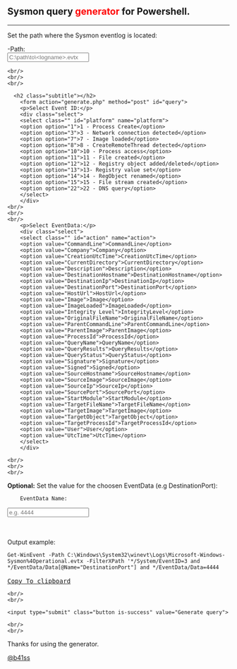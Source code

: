 <html>

<script>
function CopyToClipboard(id)
{
var r = document.createRange();
r.selectNode(document.getElementById(id));
window.getSelection().removeAllRanges();
window.getSelection().addRange(r);
document.execCommand('copy');
window.getSelection().removeAllRanges();
}
</script>	
	
<body>

<section class="hero">
  <div class="hero-body">
    <div class="container">
      <h1 class="title">
        Sysmon query <span style="color: red;">generator</span> for Powershell.
      </h1>
	<hr/>

<p> Set the path where the Sysmon eventlog is located:</p>
-Path:
<div class="field">
  <div class="control">
    <input class="input is-small" type="text" name="host" placeholder="C:\path\to\<logname>.evtx">
  </div>
</div>

	<br/>
	<br/>
	<br/>

      <h2 class="subtitle"></h2>
		<form action="generate.php" method="post" id="query">
		<p>Select Event ID:</p>
		<div class="select">
		<select class="" id="platform" name="platform">
		<option option="1">1 - Process Create</option>
		<option option="3">3 - Network connection detected</option>
		<option option="7">7 - Image loaded</option>
		<option option="8">8 - CreateRemoteThread detected</option>
		<option option="10">10 - Process access</option>	
		<option option="11">11 - File created</option>
		<option option="12">12 - Registry object added/deleted</option>
		<option option="13">13- Registry value set</option>
		<option option="14">14 - RegObject renamed</option>	
		<option option="15">15 - File stream created</option>
		<option option="22">22 - DNS query</option>
		</select>
		</div>
	<br/>
	<br/>
	<br/>
		<p>Select EventData:</p>
		<div class="select">
		<select class="" id="action" name="action">
		<option value="CommandLine">CommandLine</option>
		<option value="Company">Company</option>
		<option value="CreationUtcTime">CreationUtcTime</option>
		<option value="CurrentDirectory">CurrentDirectory</option>
		<option value="Description">Description</option>
		<option value="DestinationHostname">DestinationHostname</option>
		<option value="DestinationIp">DestinationIp</option>
		<option value="DestinationPort">DestinationPort</option>
		<option value="HostUrl">HostUrl</option>
		<option value="Image">Image</option>
		<option value="ImageLoaded">ImageLoaded</option>
		<option value="Integrity Level">IntegrityLevel</option>
		<option value="OriginalFileName">OriginalFileName</option>
		<option value="ParentCommandLine">ParentCommandLine</option>
		<option value="ParentImage">ParentImage</option>
		<option value="ProcessId">ProcessId</option>
		<option value="QueryName">QueryName</option>
		<option value="QueryResults">QueryResults</option>
		<option value="QueryStatus">QueryStatus</option>
		<option value="Signature">Signature</option>
		<option value="Signed">Signed</option>
		<option value="SourceHostname">SourceHostname</option>
		<option value="SourceImage">SourceImage</option>
		<option value="SourceIp">SourceIp</option>
		<option value="SourcePort">SourcePort</option>
		<option value="StartModule">StartModule</option>
		<option value="TargetFileName">TargetFileName</option>
		<option value="TargetImage">TargetImage</option>
		<option value="TargetObject">TargetObject</option>
		<option value="TargetProcessId">TargetProcessId</option>
		<option value="User">User</option>
		<option value="UtcTime">UtcTime</option>
		</select>
		</div>

	<br/>
	<br/>
	<br/>

<p> <b>Optional:</b> Set the value for the choosen EventData (e.g DestinationPort):</p>

		EventData Name:
<div class="field">
  <div class="control">
    <input class="input is-small" type="text" name="port" placeholder="e.g. 4444">
  </div>
</div>

<br/>
<br/>

<p> Output example:</p>
			
<pre>
<code id="copy">Get-WinEvent -Path C:\Windows\System32\winevt\Logs\Microsoft-Windows-Sysmon%4Operational.evtx -FilterXPath '*/System/EventID=3 and */EventData/Data[@Name="DestinationPort"] and */EventData/Data=4444
</code>
<a href="#" onclick="CopyToClipboard('copy');return false;">Copy To clipboard</a>  
</pre>

	<br/>
	<br/>

	<input type="submit" class="button is-success" value="Generate query">

	<br/>
	<br/>
			
<p>Thanks for using the generator.</p>

<a href="https://twitter.com/b41ss">@b41ss</a>		
	</form>

  </div>
</section>
</body>
</html>
